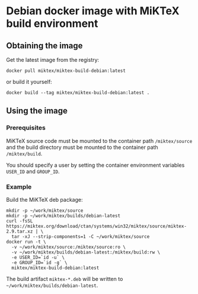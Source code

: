 # Debian docker image with MiKTeX build environment

## Obtaining the image

Get the latest image from the registry:

    docker pull miktex/miktex-build-debian:latest

or build it yourself:

    docker build --tag miktex/miktex-build-debian:latest .

## Using the image

### Prerequisites

MiKTeX source code must be mounted to the container path
`/miktex/source` and the build directory must be mounted to the
container path `/miktex/build`.

You should specify a user by setting the container environment
variables `USER_ID` and `GROUP_ID`.

### Example

Build the MiKTeX deb package:

    mkdir -p ~/work/miktex/source
    mkdir -p ~/work/miktex/builds/debian-latest
    curl -fsSL https://miktex.org/download/ctan/systems/win32/miktex/source/miktex-2.9.tar.xz | \
      tar -xJ --strip-components=1 -C ~/work/miktex/source
    docker run -t \
      -v ~/work/miktex/source:/miktex/source:ro \
      -v ~/work/miktex/builds/debian-latest:/miktex/build:rw \
      -e USER_ID=`id -u` \
      -e GROUP_ID=`id -g` \
      miktex/miktex-build-debian:latest

The build artifact `miktex-*.deb` will be written to
`~/work/miktex/builds/debian-latest`.
